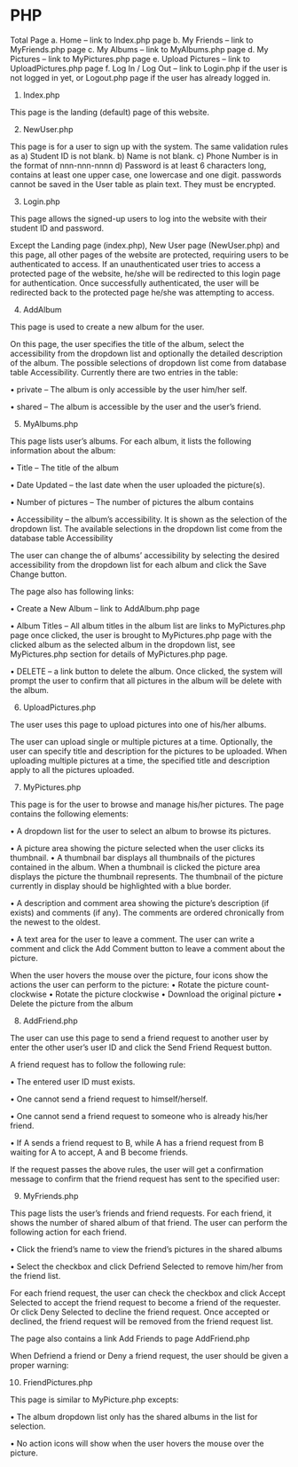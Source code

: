 # PHP

Total Page
a.	Home – link to Index.php page
b.	My Friends – link to MyFriends.php page
c.	My Albums – link to MyAlbums.php page
d.	My Pictures – link to MyPictures.php page
e.	Upload Pictures – link to UploadPictures.php page
f.	Log In / Log Out – link to Login.php if the user is not logged in yet, or Logout.php page if the user has already logged in.

1.	Index.php 

This page is the landing (default) page of this website. 

2.	NewUser.php

This page is for a user to sign up with the system. The same validation rules as 
a)	Student ID is not blank.
b)	Name is not blank.
c)	Phone Number is in the format of nnn-nnn-nnnn
d)	Password is at least 6 characters long, contains at least one upper case, one lowercase and one digit.
passwords cannot be saved in the User table as plain text. They must be encrypted.

3.	Login.php

This page allows the signed-up users to log into the website with their student ID and password.

Except the Landing page (index.php), New User page (NewUser.php) and this page, all other pages of the website are protected, requiring users to be authenticated to access. If an unauthenticated user tries to access a protected page of the website, he/she will be redirected to this login page for authentication. Once successfully authenticated, the user will be redirected back to the protected page he/she was attempting to access.  

4.	AddAlbum

This page is used to create a new album for the user.

On this page, the user specifies the title of the album, select the accessibility from the dropdown list and optionally the detailed description of the album. 
The possible selections of dropdown list come from database table Accessibility. Currently there are two entries in the table:

•	private – The album is only accessible by the user him/her self.

•	shared – The album is accessible by the user and the user’s friend.

5.	MyAlbums.php

This page lists user’s albums. For each album, it lists the following information about the album:

•	Title – The title of the album

•	Date Updated – the last date when the user uploaded the picture(s).

•	Number of pictures – The number of pictures the album contains

•	Accessibility – the album’s accessibility. It is shown as the selection of the dropdown list. The available selections in the dropdown list come from the database table Accessibility

The user can change the of albums’ accessibility by selecting the desired accessibility from the dropdown list for each album and click the Save Change button. 

The page also has following links:

•	Create a New Album – link to AddAlbum.php page

•	Album Titles – All album titles in the album list are links to MyPictures.php page once clicked, the user is brought to MyPictures.php page with the clicked album as the selected album in the dropdown list, see MyPictures.php section for details of MyPictures.php page.

•	DELETE – a link button to delete the album. Once clicked, the system will prompt the user to confirm that all pictures in the album will be delete with the album.

6.	UploadPictures.php

The user uses this page to upload pictures into one of his/her albums.

The user can upload single or multiple pictures at a time. Optionally, the user can specify title and description for the pictures to be uploaded. When uploading multiple pictures at a time, the specified title and description apply to all the pictures uploaded.

7.	MyPictures.php

This page is for the user to browse and manage his/her pictures. The page contains the following elements:

•	A dropdown list for the user to select an album to browse its pictures.

•	A picture area showing the picture selected when the user clicks its thumbnail. 
•	A thumbnail bar displays all thumbnails of the pictures contained in the album. When a thumbnail is clicked the picture area displays the picture the thumbnail represents. The thumbnail of the picture currently in display should be highlighted with a blue border. 

•	A description and comment area showing the picture’s description (if exists) and comments (if any). The comments are ordered chronically from the newest to the oldest.

•	A text area for the user to leave a comment. The user can write a comment and click the Add Comment button to leave a comment about the picture.

When the user hovers the mouse over the picture, four icons show the actions the user can perform to the picture:
•	Rotate the picture count-clockwise
•	Rotate the picture clockwise
•	Download the original picture
•	Delete the picture from the album

8.	AddFriend.php

The user can use this page to send a friend request to another user by enter the other user’s user ID and click the Send Friend Request button.

 

A friend request has to follow the following rule:

•	The entered user ID must exists. 

•	One cannot send a friend request to himself/herself. 

•	One cannot send a friend request to someone who is already his/her friend.

•	If A sends a friend request to B, while A has a friend request from B waiting for A to accept, A and B become friends.

If the request passes the above rules, the user will get a confirmation message to confirm that the friend request has sent to the specified user:

9.	MyFriends.php

This page lists the user’s friends and friend requests. For each friend, it shows the number of shared album of that friend. The user can perform the following action for each friend.

•	Click the friend’s name to view the friend’s pictures in the shared albums

•	Select the checkbox and click Defriend Selected to remove him/her from the friend list.

For each friend request, the user can check the checkbox and click Accept Selected to accept the friend request to become a friend of the requester. Or click Deny Selected to decline the friend request. Once accepted or declined, the friend request will be removed from the friend request list.   

The page also contains a link Add Friends to page AddFriend.php

When Defriend a friend or Deny a friend request, the user should be given a proper warning:

 
10.	FriendPictures.php

This page is similar to MyPicture.php excepts:

•	The album dropdown list only has the shared albums in the list for selection.

•	No action icons will show when the user hovers the mouse over the picture. 

 











